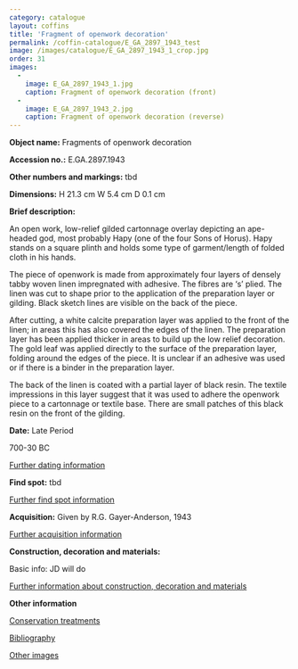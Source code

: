 ```yaml
---
category: catalogue
layout: coffins
title: 'Fragment of openwork decoration'
permalink: /coffin-catalogue/E_GA_2897_1943_test
image: /images/catalogue/E_GA_2897_1943_1_crop.jpg
order: 31
images: 
  -
    image: E_GA_2897_1943_1.jpg
    caption: Fragment of openwork decoration (front)
  -
    image: E_GA_2897_1943_2.jpg
    caption: Fragment of openwork decoration (reverse)
---
```


**Object name:** 
Fragments of openwork decoration

**Accession no.:** 
E.GA.2897.1943

**Other numbers and markings:**
tbd

**Dimensions:** 
H 21.3 cm
W 5.4 cm
D 0.1 cm

**Brief description:** 

An open work, low-relief gilded cartonnage overlay depicting an ape-headed god, most probably Hapy (one of the four Sons of Horus). Hapy stands on a square plinth and holds some type of garment/length of folded cloth in his hands.

The piece of openwork is made from approximately four layers of densely tabby woven linen impregnated with adhesive. The fibres are ‘s’ plied. The linen was cut to shape prior to the application of the preparation layer or gilding. Black sketch lines are visible on the back of the piece.

After cutting, a white calcite preparation layer was applied to the front of the linen; in areas this has also covered the edges of the linen. The preparation layer has been applied thicker in areas to build up the low relief decoration. The gold leaf was applied directly to the surface of the preparation layer, folding around the edges of the piece. It is unclear if an adhesive was used or if there is a binder in the preparation layer.

The back of the linen is coated with a partial layer of black resin. The textile impressions in this layer suggest that it was used to adhere the openwork piece to a cartonnage or textile base. There are small patches of this black resin on the front of the gilding.

**Date:**
Late Period

700-30 BC


[Further dating information](/catalogue_extras/E_GA_2897_1943_dating)

**Find spot:**
tbd

[Further find spot information](/catalogue_extras/E_GA_2897_1943_findspot)

**Acquisition:**
Given by R.G. Gayer-Anderson, 1943

[Further acquisition information](/catalogue_extras/E_GA_2897_1943_acquisition)

**Construction, decoration and materials:**

Basic info: JD will do

[Further information about construction, decoration and materials](/catalogue_extras/E_GA_2897_1943_materials)


**Other information**

[Conservation treatments](/catalogue_extras/E_GA_2897_1943_conservation)

[Bibliography](/catalogue_extras/E_GA_2897_1943_bibliography)

[Other images](/catalogue_extras/E_GA_2897_1943_imagesheet)

